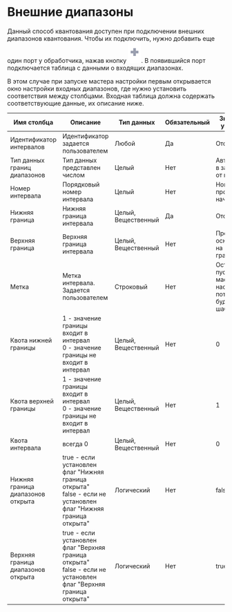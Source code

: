 # Внешние диапазоны

Данный способ квантования доступен при подключении внешних диапазонов квантования. Чтобы их подключить, нужно добавить еще один порт у обработчика, нажав кнопку ![ ](../../../images/icons/app/node/ports/add/add_inactive_default.svg). В появившийся порт подключается таблица с данными о входящих диапазонах.

В этом случае при запуске мастера настройки первым открывается окно настройки входных диапазонов, где нужно установить соответствия между столбцами. Входная таблица должна содержать соответствующие данные, их описание ниже.

|Имя столбца|Описание|Тип данных|Обязательный|Значение по умолчанию|
|---------------------|----------------|-------------------|------------------------|----------------------------------------|
|Идентификатор интервалов|Идентификатор задается пользователем|Любой|Да|Отсутствует|
|Тип данных границ диапазонов|Тип данных представлен числом|Целый|Нет|Автоматически в зависимости от границы|
|Номер интервала|Порядковый номер интервала|Целый|Нет|Номера проставятся, начиная с 0|
|Нижняя граница|Нижняя граница интервала|Целый, Вещественный|Да|Отсутствует|
|Верхняя граница|Верхняя граница интервала|Целый, Вещественный|Нет|Проставятся, основываясь на нижней границе|
|Метка|Метка интервала. Задается пользователем|Строковый|Нет|Останется пустой. В мастере настройки потом можно будет задать шаблоном|
|Квота нижней границы|1 - значение границы входит в интервал<br>0 - значение границы не входит в интервал|Целый, Вещественный|Нет|0|
|Квота верхней границы|1 - значение границы входит в интервал<br>0 - значение границы не входит в интервал|Целый, Вещественный|Нет|1|
|Квота интервала|всегда 0|Целый, Вещественный|Нет|0|
|Нижняя граница диапазонов открыта|true - если установлен флаг "Нижняя граница открыта"  <br>false - если не установлен флаг "Нижняя граница открыта"|Логический|Нет|false|
|Верхняя граница диапазонов открыта|true - если установлен флаг "Верхняя граница открыта"  <br>false - если не установлен флаг "Верхняя граница открыта"|Логический|Нет|true|
